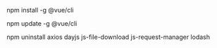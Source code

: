 npm install -g @vue/cli

npm update -g @vue/cli

npm uninstall axios dayjs js-file-download js-request-manager lodash
